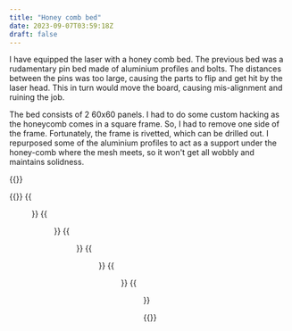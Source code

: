 ```yaml
---
title: "Honey comb bed"
date: 2023-09-07T03:59:18Z
draft: false
---
```


I have equipped the laser with a honey comb bed. The previous bed was a rudamentary pin bed made of aluminium profiles 
and bolts. The distances between the pins was too large, causing the parts to flip and get hit by the laser head.
This in turn would move the board, causing mis-alignment and ruining the job. 

The bed consists of 2 60x60 panels. I had to do some custom hacking as the honeycomb comes in a square frame.
So, I had to remove one side of the frame. Fortunately, the frame is rivetted, which can be drilled out. I repurposed
some of the aluminium profiles to act as a support under the honey-comb where the mesh meets, so it won't get all wobbly
and maintains solidness.

{{<load-photoswipe>}}

{{<gallery>}}
{{<figure link="https://res.cloudinary.com/direflzw1/image/upload/w_0.5/v1694083964/img/lasercutter/pfeun7apiotufwisepdh.jpg">}}
{{<figure link="https://res.cloudinary.com/direflzw1/image/upload/w_0.5/v1694083963/img/lasercutter/nvxb4gdpscqnzjfspyiu.jpg">}}
{{<figure link="https://res.cloudinary.com/direflzw1/image/upload/w_0.5/v1694083963/img/lasercutter/jstbigih3zhoqjpulinn.jpg">}}
{{<figure link="https://res.cloudinary.com/direflzw1/image/upload/w_0.5/v1694083963/img/lasercutter/v0tzqnvk3gndkujpqidv.jpg">}}
{{<figure link="https://res.cloudinary.com/direflzw1/image/upload/w_0.5/v1694083962/img/lasercutter/q98uxp3ele3dp0tfhjvb.jpg">}}
{{<figure link="https://res.cloudinary.com/direflzw1/image/upload/w_0.5/v1694083962/img/lasercutter/jewn3peocwxwnxa6xskf.jpg">}}

{{</gallery>}}